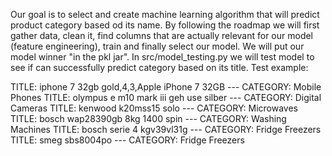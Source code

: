 Our goal is to select and create machine learning algorithm that will predict product category based od its name. By following the roadmap we will first gather data, clean it, find columns that are actually relevant for our model (feature engineering), train and finally select our model. We will put our model winner "in the pkl jar". In src/model_testing.py we will test model to see if can successfully predict category based on its title. Test example:

TITLE: iphone 7 32gb gold,4,3,Apple iPhone 7 32GB --- CATEGORY: Mobile Phones TITLE: olympus e m10 mark iii geh use silber --- CATEGORY: Digital Cameras TITLE: kenwood k20mss15 solo --- CATEGORY: Microwaves TITLE: bosch wap28390gb 8kg 1400 spin --- CATEGORY: Washing Machines TITLE: bosch serie 4 kgv39vl31g --- CATEGORY: Fridge Freezers TITLE: smeg sbs8004po --- CATEGORY: Fridge Freezers
